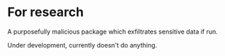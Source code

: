 # For research
A purposefully malicious package which exfiltrates sensitive data if run.

Under development, currently doesn't do anything.